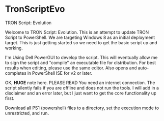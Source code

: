 # TronScriptEvo
TRON Script: Evolution

Welcome to TRON Script: Evolution. This is an attempt to update TRON Script to PowerShell. We are targeting Windows 8 as an initial deployment target. This is just getting started so we need to get the basic script up and working.

I'm Using Dell PowerGUI to develop the script. This will eventually allow me to sign the script and "compile" an executable file for distribution. For best results when editing, please use the same editor. Also opens and auto-completes in PowerShell ISE for v2 or later.

OK, **HUGE** note here. PLEASE READ
You need an internet connection. The script silently fails if you are offline and does not run the tools. I will add in a disclaimer and an error later, but I just want to get the core functionality up first.

Download all PS1 (powershell) files to a directory, set the execution mode to unrestricted, and run.
